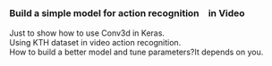 ### Build a simple model for action recognition　in Video

Just to show how to use Conv3d in Keras.<br>
Using KTH dataset in video action recognition.<br>
How to  build a better model and tune parameters?It depends on you.
